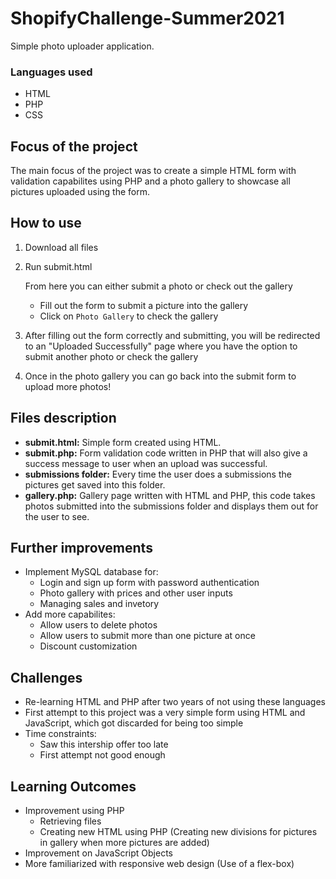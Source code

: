 # ShopifyChallenge-Summer2021
Simple photo uploader application.

### Languages used
* HTML
* PHP
* CSS

## Focus of the project
The main focus of the project was to create a simple HTML form with validation capabilites using PHP and a photo gallery to showcase all pictures uploaded using the form.

## How to use
1. Download all files
1. Run submit.html
    
    From here you can either submit a photo or check out the gallery
    - Fill out the form to submit a picture into the gallery
    - Click on `Photo Gallery` to check the gallery
4. After filling out the form correctly and submitting, you will be redirected to an "Uploaded Successfully" page where you have the option to submit another photo or check the gallery
5. Once in the photo gallery you can go back into the submit form to upload more photos!

## Files description
- **submit.html:** Simple form created using HTML.
- **submit.php:** Form validation code written in PHP that will also give a success message to user when an upload was successful.
- **submissions folder:** Every time the user does a submissions the pictures get saved into this folder.
- **gallery.php:** Gallery page written with HTML and PHP, this code takes photos submitted into the submissions folder and displays them out for the user to see.

## Further improvements
- Implement MySQL database for:
    - Login and sign up form with password authentication
    - Photo gallery with prices and other user inputs
    - Managing sales and invetory
- Add more capabilites:
    - Allow users to delete photos
    - Allow users to submit more than one picture at once
    - Discount customization
  
## Challenges
- Re-learning HTML and PHP after two years of not using these languages
- First attempt to this project was a very simple form using HTML and JavaScript, which got discarded for being too simple
- Time constraints:
    - Saw this intership offer too late
    - First attempt not good enough
    
    
## Learning Outcomes
- Improvement using PHP
    - Retrieving files
    - Creating new HTML using PHP (Creating new divisions for pictures in gallery when more pictures are added)
- Improvement on JavaScript Objects
- More familiarized with responsive web design (Use of a flex-box)
